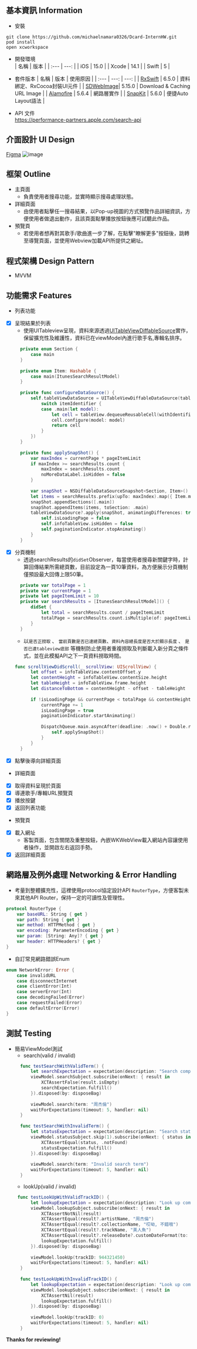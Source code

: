 ## 基本資訊 Information
- 安裝
 
```
git clone https://github.com/michaelnamara0326/Dcard-InternHW.git
pod install
open xcworkspace
```
 
- 開發環境  
  | 名稱  | 版本 |
  |  :--- | ---: |
  | iOS   | 15.0 |
  | Xcode | 14.1 |
  | Swift |  5   |
 
- 套件版本
  | 名稱 | 版本 | 使用原因 |
  | :--- | ---: | ---: |
  | [RxSwift]   | 6.5.0  | 資料綁定、RxCocoa封裝UI元件 |
  | [SDWebImage]| 5.15.0 | Download & Caching URL Image |
  | [Alamofire] | 5.6.4  | 網路層實作 |
  | [SnapKit]   | 5.6.0  | 便捷Auto Layout語法 |  
  
- API 文件  
  https://performance-partners.apple.com/search-api
## 介面設計 UI Design

[Figma](https://www.figma.com/file/0aXmmicKHDjFZt64oTpkl9/Dcard?t=p2b6qgsm86myXi3M-1)
![image](https://user-images.githubusercontent.com/48850203/222737850-fef1e235-36a4-4bbe-b304-e4836587da5d.png)

## 框架 Outline

- 主頁面
  -  負責使用者搜尋功能，並實時顯示搜尋處理狀態。
- 詳細頁面
  -  由使用者點擊任一搜尋結果，以Pop-up視圖的方式預覽作品詳細資訊，方便使用者做退出動作，且該頁面點擊播放按鈕後應可試聽此作品。
- 預覽頁
  -  若使用者想再對其歌手/歌曲進一步了解，在點擊"瞭解更多"按鈕後，跳轉至導覽頁面，並使用Webview加載API所提供之網址。

## 程式架構 Design Pattern

- MVVM

 
## 功能需求 Features

- 列表功能
- [x] 呈現結果於列表
  - 使用UITableview呈現，資料來源透過[UITableViewDiffableSource](https://developer.apple.com/documentation/uikit/uitableviewdiffabledatasource)實作，保留擴充性及維護性，資料已在viewModel內進行歌手名,專輯名排序。
  ```swift
    private enum Section {
        case main
    }
    
    private enum Item: Hashable {
        case main(ItunesSearchResultModel)
    }
    
    private func configureDataSource() {
        self.tableViewDataSource = UITableViewDiffableDataSource(tableView: infoTableView, cellProvider: { tableView, indexPath, itemIdentifier in
            switch itemIdentifier {
            case .main(let model):
                let cell = tableView.dequeueReusableCell(withIdentifier: InfoTableViewCell.cellIdentifier) as! InfoTableViewCell
                cell.configure(model: model)
                return cell
            }
        })
    }
    
    private func applySnapShot() {
        var maxIndex = currentPage * pageItemLimit
        if maxIndex >= searchResults.count {
            maxIndex = searchResults.count
            noMoreDataLabel.isHidden = false
        }
        
        var snapShot = NSDiffableDataSourceSnapshot<Section, Item>()
        let items = searchResults.prefix(upTo: maxIndex).map({ Item.main($0) })
        snapShot.appendSections([.main])
        snapShot.appendItems(items, toSection: .main)
        tableViewDataSource?.apply(snapShot, animatingDifferences: true) {
            self.isLoadingPage = false
            self.infoTableView.isHidden = false
            self.paginationIndicator.stopAnimating()
        }
    }
  ```
- [x] 分頁機制
  - 透過searchResults的`didSet`Observer，每當使用者搜尋新關鍵字時，計算回傳結果所需總頁數，目前設定為一頁10筆資料，為方便展示分頁機制僅預設最大回傳上限50筆。
  ```swift
    private var totalPage = 1
    private var currentPage = 1
    private let pageItemLimit = 10
    private var searchResults = [ItunesSearchResultModel]() {
        didSet {
            let total = searchResults.count / pageItemLimit
            totalPage = searchResults.count.isMultiple(of: pageItemLimit) ? total : total + 1
        }
    }
  ```  
  - 以`是否正撈取` 、 `當前頁數是否已達總頁數`、`資料內容總長度是否大於顯示長度` 、 `是否已達tableview底部` 等機制防止使用者重複撈取及判斷載入新分頁之條件式，並在此模擬API之下一頁資料撈取時間。
  ```swift
  func scrollViewDidScroll(_ scrollView: UIScrollView) {
        let offset = infoTableView.contentOffset.y
        let contentHeight = infoTableView.contentSize.height
        let tableHeight = infoTableView.frame.height
        let distanceToBottom = contentHeight - offset - tableHeight
        
        if !isLoadingPage && currentPage < totalPage && contentHeight > tableHeight && distanceToBottom < 0 {
            currentPage += 1
            isLoadingPage = true
            paginationIndicator.startAnimating()
            
            DispatchQueue.main.asyncAfter(deadline: .now() + Double.random(in: 0.5 ..< 1.5)) { /// simulate the delay of fetching API
                self.applySnapShot()
            }
        }
    }
  ```
- [x] 點擊後導向詳細頁面
- 詳細頁面
- [x] 取得資料呈現於頁面
- [x] 導連歌手/專輯URL預覽頁
- [x] 播放按鍵
- [x] 返回列表功能
- 預覽頁
- [x] 載入網址
  - 客製頁面，包含關閉及重整按鈕，內嵌WKWebView載入網站內容讓使用者操作，並開啟左右返回手勢。
- [x] 返回詳細頁面

## 網路層及例外處理 Networking & Error Handling
- 考量到整體擴充性，這裡使用protocol協定設計API `RouterType`，方便客製未來其他API Router，保持一定的可讀性及管理性。
```swift
protocol RouterType {
    var baseURL: String { get }
    var path: String { get }
    var method: HTTPMethod { get }
    var encoding: ParameterEncoding { get }
    var param: [String: Any]? { get }
    var header: HTTPHeaders? { get }
}
```
- 自訂常見網路錯誤Enum
```swift
enum NetworkError: Error {
    case invalidURL
    case disconnectInternet
    case clientError(Int)
    case serverError(Int)
    case decodingFailed(Error)
    case requestFailed(Error)
    case defaultError(Error)
}
```
## 測試 Testing
- 簡易ViewModel測試
  - search(valid / invalid)
  ```swift
    func testSearchWithValidTerm() {
        let searchExpectation = expectation(description: "Search completed successfully")
        viewModel.searchSubject.subscribe(onNext: { result in
            XCTAssertFalse(result.isEmpty)
            searchExpectation.fulfill()
        }).disposed(by: disposeBag)
        
        viewModel.search(term: "周杰倫")
        waitForExpectations(timeout: 5, handler: nil)
    }
    
    func testSearchWithInvalidTerm() {
        let statusExpectation = expectation(description: "Search status updated")
        viewModel.statusSubject.skip(1).subscribe(onNext: { status in
            XCTAssertEqual(status, .notFound)
            statusExpectation.fulfill()
        }).disposed(by: disposeBag)
        
        viewModel.search(term: "Invalid search term")
        waitForExpectations(timeout: 5, handler: nil)
    }
  ```
  - lookUp(valid / invalid)
  ```swift
   func testLookUpWithValidTrackID() {
        let lookupExpectation = expectation(description: "Look up completed successfully")
        viewModel.lookupSubject.subscribe(onNext: { result in
            XCTAssertNotNil(result)
            XCTAssertEqual(result?.artistName, "周杰倫")
            XCTAssertEqual(result?.collectionName, "哎呦, 不錯哦")
            XCTAssertEqual(result?.trackName, "美人魚")
            XCTAssertEqual(result?.releaseDate?.customDateFormat(to: "yyyy/MM/dd"), "2014/12/26")
            lookupExpectation.fulfill()
        }).disposed(by: disposeBag)
        
        viewModel.lookUp(trackID: 944321450)
        waitForExpectations(timeout: 5, handler: nil)
    }
    
    func testLookUpWithInvalidTrackID() {
        let lookupExpectation = expectation(description: "Look up completed successfully")
        viewModel.lookupSubject.subscribe(onNext: { result in
            XCTAssertNil(result)
            lookupExpectation.fulfill()
        }).disposed(by: disposeBag)
        
        viewModel.lookUp(trackID: 0)
        waitForExpectations(timeout: 5, handler: nil)
    }
  ```

**Thanks for reviewing!**

   [RxSwift]: <https://github.com/ReactiveX/RxSwift>
   [SDWebImage]: <https://github.com/SDWebImage/SDWebImage>
   [Alamofire]: <https://github.com/Alamofire/Alamofire>
   [SnapKit]: <https://github.com/SnapKit/SnapKit>

